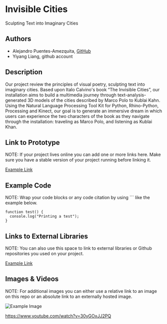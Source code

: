 # Invisible Cities
Sculpting Text into Imaginary Cities

## Authors
- Alejandro Puentes-Amezquita, [GitHub](https://github.com/alejandropa)
- Yiyang Liang, github account 

## Description
Our project review the principles of visual poetry, sculpting text into imaginary cities. Based upon Italo Calvino's book “The Invisible Cities”, our installation aims to build a multimedia journey through text-analysis-generated 3D models of the cities described by Marco Polo to Kublai Kahn. Using the Natural Language Processing Tool Kit for Python, Rhino-Python, Processing and Kinect, our goal is to generate an immersive dream in which users can experience the two characters of the book as they navigate through the installation: traveling as Marco Polo, and listening as Kublai Khan. 

## Link to Prototype
NOTE: If your project lives online you can add one or more links here. Make sure you have a stable version of your project running before linking it.

[Example Link](http://www.google.com "Example Link")

## Example Code
NOTE: Wrap your code blocks or any code citation by using ``` like the example below.
```
function test() {
  console.log("Printing a test");
}
```
## Links to External Libraries
 NOTE: You can also use this space to link to external libraries or Github repositories you used on your project.

[Example Link](http://www.google.com "Example Link")

## Images & Videos
NOTE: For additional images you can either use a relative link to an image on this repo or an absolute link to an externally hosted image.

![Example Image](project_images/cover.jpg?raw=true "Example Image")

https://www.youtube.com/watch?v=30yGOxJJ2PQ
